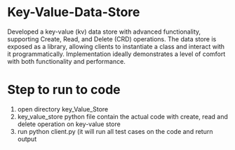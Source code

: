 # Key-Value-Data-Store
Developed a key-value (kv) data store with advanced functionality, supporting Create, Read, and Delete (CRD) operations.  The data store is  exposed as a library, allowing clients to instantiate a class and interact with it programmatically.  Implementation ideally demonstrates a level of comfort with both functionality and performance.

# Step to run to code
1. open directory key_Value_Store
2. key_value_store python file contain the actual code with create, read and delete operation on key-value store
3. run python client.py (it will run all test cases on the code and return output
